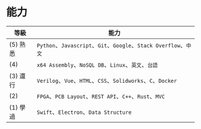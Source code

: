 

# 能力

| 等級 | 能力 |
| --- | --- |
| (5) 熟悉 | `Python`、`Javascript`、`Git`、`Google`、`Stack Overflow`、`中文` |
| (4)      | `x64 Assembly`、`NoSQL DB`、`Linux`、`英文`、`台語` |
| (3) 還行 | `Verilog`、`Vue`、`HTML`、`CSS`、`Solidworks`、`C`、`Docker` |
| (2)      | `FPGA`、`PCB Layout`、`REST API`、`C++`、`Rust`、`MVC` |
| (1) 學過 | `Swift`、`Electron`、`Data Structure` |
